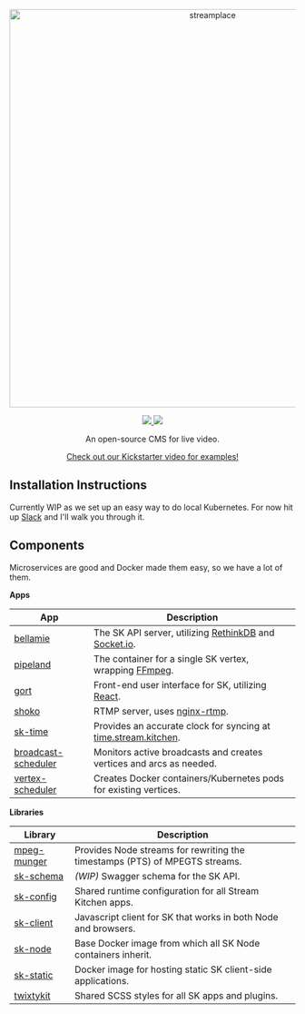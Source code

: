 <p align="center">
  <a href="https://stream.kitchen/">
    <img alt="streamplace" src="https://cloud.githubusercontent.com/assets/257909/22085092/7e32de3c-dd87-11e6-8209-26176f852912.png" width="700">
  </a>
</p>

<p align="center">
  <a href="https://circleci.com/gh/streamplace/streamplace">
    <img src="https://circleci.com/gh/streamplace/streamplace.svg?style=svg">
  </a>
  <a href="https://slack.stream.place/">
    <img src="https://slack.stream.place/badge.svg">
  </a>
</p>

<p align="center">
  An open-source CMS for live video.
</p>

<p align="center">
  <a href="https://www.kickstarter.com/projects/338091149/stream-kitchen">Check out our Kickstarter video for examples!</a>
</p>

Installation Instructions
-------------------------

Currently WIP as we set up an easy way to do local Kubernetes. For now hit up [Slack](https://slack.stream.kitchen/) and I'll walk you through it.


Components
----------

Microservices are good and Docker made them easy, so we have a lot of them.

**Apps**

| App  | Description |
| ------------- | ------------- |
|[bellamie][bellamie]| The SK API server, utilizing [RethinkDB][rethink] and [Socket.io][sio]. |
|[pipeland][pipeland]| The container for a single SK vertex, wrapping [FFmpeg][ffmpeg]. |
|[gort][gort]| Front-end user interface for SK, utilizing [React][react]. |
|[shoko][shoko]| RTMP server, uses [nginx-rtmp](https://github.com/arut/nginx-rtmp-module). |
|[sk-time][sk-time]| Provides an accurate clock for syncing at [time.stream.kitchen][time]. |
|[broadcast-scheduler][b-s]| Monitors active broadcasts and creates vertices and arcs as needed. |
|[vertex-scheduler][v-s]| Creates Docker containers/Kubernetes pods for existing vertices. |

[bellamie]: https://github.com/streamkitchen/streamkitchen/tree/master/apps/bellamie
[rethink]: https://www.rethinkdb.com/
[sio]: http://socket.io/
[pipeland]: https://github.com/streamkitchen/streamkitchen/tree/master/apps/pipeland
[ffmpeg]: https://ffmpeg.org/
[gort]: https://github.com/streamkitchen/streamkitchen/tree/master/apps/gort
[shoko]: https://github.com/streamkitchen/streamkitchen/tree/master/apps/shoko
[sk-time]: https://github.com/streamkitchen/streamkitchen/tree/master/apps/sk-time
[b-s]: https://github.com/streamkitchen/streamkitchen/tree/master/apps/broadcast-scheduler
[v-s]: https://github.com/streamkitchen/streamkitchen/tree/master/apps/vertex-scheduler
[react]: https://facebook.github.io/react/
[time]: https://time.stream.kitchen/

**Libraries**

| Library  | Description |
| ------------- | ------------- |
|[mpeg-munger][m-m]| Provides Node streams for rewriting the timestamps (PTS) of MPEGTS streams. |
|[sk-schema][sk-schema] | *(WIP)* Swagger schema for the SK API. |
|[sk-config][sk-config] | Shared runtime configuration for all Stream Kitchen apps. |
|[sk-client][sk-client] | Javascript client for SK that works in both Node and browsers. |
|[sk-node][sk-node] | Base Docker image from which all SK Node containers inherit. |
|[sk-static][sk-node] | Docker image for hosting static SK client-side applications. |
|[twixtykit][twixtykit] | Shared SCSS styles for all SK apps and plugins. |

[m-m]: https://github.com/streamkitchen/streamkitchen/tree/master/apps/mpeg-munger
[sk-schema]: https://github.com/streamkitchen/streamkitchen/tree/master/apps/sk-schema
[sk-config]: https://github.com/streamkitchen/streamkitchen/tree/master/apps/sk-config
[sk-client]: https://github.com/streamkitchen/streamkitchen/tree/master/apps/sk-client
[sk-node]: https://github.com/streamkitchen/streamkitchen/tree/master/apps/sk-node
[sk-node]: https://github.com/streamkitchen/streamkitchen/tree/master/apps/sk-node
[twixtykit]: https://github.com/streamkitchen/streamkitchen/tree/master/apps/twixtykit
